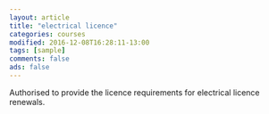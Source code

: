 ```yaml
---
layout: article
title: "electrical licence"
categories: courses
modified: 2016-12-08T16:28:11-13:00
tags: [sample]
comments: false
ads: false
---
```

Authorised to provide the licence requirements for electrical licence renewals.
